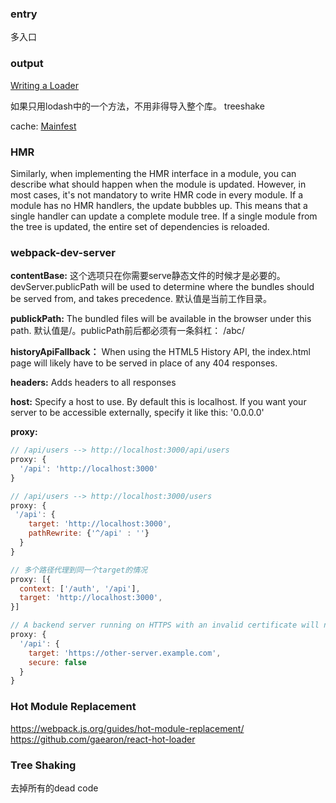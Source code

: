 ### entry
多入口

### output


[Writing a Loader](https://webpack.js.org/contribute/writing-a-loader/)

如果只用lodash中的一个方法，不用非得导入整个库。 treeshake


cache: [Mainfest](https://webpack.js.org/concepts/manifest/)

### HMR
Similarly, when implementing the HMR interface in a module, you can describe what should happen when the module is updated. However, in most cases, it's not mandatory to write HMR code in every module. If a module has no HMR handlers, the update bubbles up. This means that a single handler can update a complete module tree. If a single module from the tree is updated, the entire set of dependencies is reloaded.

### webpack-dev-server
**contentBase:** 这个选项只在你需要serve静态文件的时候才是必要的。 devServer.publicPath will be used to determine where the bundles should be served from, and takes precedence. 默认值是当前工作目录。


**publickPath:** The bundled files will be available in the browser under this path. 默认值是/。publicPath前后都必须有一条斜杠： /abc/

**historyApiFallback：** When using the HTML5 History API, the index.html page will likely have to be served in place of any 404 responses.

**headers:** Adds headers to all responses

**host:** Specify a host to use. By default this is localhost. If you want your server to be accessible externally, specify it like this: '0.0.0.0'

**proxy:**
```javascript
// /api/users --> http://localhost:3000/api/users
proxy: {
  '/api': 'http://localhost:3000'
}

// /api/users --> http://localhost:3000/users
proxy: {
 '/api': {
    target: 'http://localhost:3000',
    pathRewrite: {'^/api' : ''}
  }
}

// 多个路径代理到同一个target的情况
proxy: [{
  context: ['/auth', '/api'],
  target: 'http://localhost:3000',
}]

// A backend server running on HTTPS with an invalid certificate will not be accepted by default. If you want to, modify your config like this:
proxy: {
  '/api': {
    target: 'https://other-server.example.com',
    secure: false
  }
}
```

### Hot Module Replacement
https://webpack.js.org/guides/hot-module-replacement/
https://github.com/gaearon/react-hot-loader

### Tree Shaking
去掉所有的dead code
